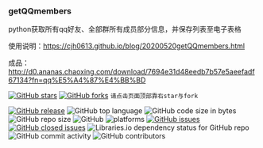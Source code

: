 ### getQQmembers
python获取所有qq好友、全部群所有成员部分信息，并保存列表至电子表格

使用说明：https://cjh0613.github.io/blog/20200520getQQmembers.html

成品：http://d0.ananas.chaoxing.com/download/7694e31d48eedb7b57e5aeefadf67134?fn=qq%E5%A4%87%E4%BB%BD

[![GitHub stars](https://img.shields.io/github/stars/cjh0613/getQQmembers.svg?style=social)](https://github.com/cjh0613/getQQmembers/stargazers)     [![GitHub forks](https://img.shields.io/github/forks/cjh0613/getQQmembers.svg?style=social)](https://github.com/cjh0613/getQQmembers/network/members)  `请点击页面顶部靠右star与fork`


[![GitHub release](https://img.shields.io/github/release/cjh0613/getQQmembers.svg?label=%E7%89%88%E6%9C%AC)](https://github.com/cjh0613/getQQmembers/releases/tag/)   ![GitHub top language](https://img.shields.io/github/languages/top/cjh0613/getQQmembers.svg)  ![GitHub code size in bytes](https://img.shields.io/github/languages/code-size/cjh0613/getQQmembers.svg)  ![GitHub repo size](https://img.shields.io/github/repo-size/cjh0613/getQQmembers.svg) ![GitHub](https://img.shields.io/github/license/cjh0613/getQQmembers.svg) ![platforms](https://img.shields.io/badge/platform-win32%20%7C%20win64%20%7C%20linux%20%7C%20osx-brightgreen.svg)     [![GitHub issues](https://img.shields.io/github/issues/cjh0613/getQQmembers.svg)](https://github.com/cjh0613/getQQmembers/issues)  [![GitHub closed issues](https://img.shields.io/github/issues-closed/cjh0613/getQQmembers.svg)](https://github.com/cjh0613/getQQmembers/issues?q=is%3Aissue+is%3Aclosed) ![Libraries.io dependency status for GitHub repo](https://img.shields.io/librariesio/github/cjh0613/getQQmembers.svg)   ![GitHub commit activity](https://img.shields.io/github/commit-activity/m/cjh0613/getQQmembers.svg)  ![GitHub contributors](https://img.shields.io/github/contributors/cjh0613/getQQmembers.svg)

